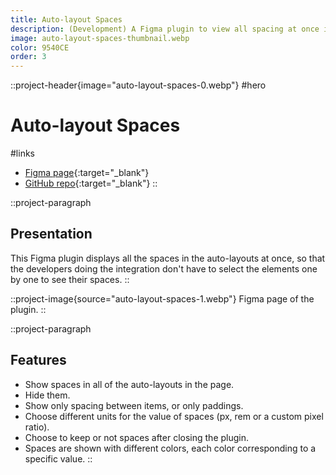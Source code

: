 ```yaml
---
title: Auto-layout Spaces
description: (Development) A Figma plugin to view all spacing at once in auto-layouts.
image: auto-layout-spaces-thumbnail.webp
color: 9540CE
order: 3
---
```


::project-header{image="auto-layout-spaces-0.webp"}
#hero
# Auto-layout Spaces

#links
- [Figma page](https://www.figma.com/community/plugin/1141632283161323116/Auto-layout-Spaces){:target="_blank"}
- [GitHub repo](https://github.com/ColinLienard/auto-layout-spaces){:target="_blank"}
::

::project-paragraph
## Presentation

This Figma plugin displays all the spaces in the auto-layouts at once, so that the developers doing the integration don't have to select the elements one by one to see their spaces.
::

::project-image{source="auto-layout-spaces-1.webp"}
Figma page of the plugin.
::

::project-paragraph
## Features

- Show spaces in all of the auto-layouts in the page.
- Hide them.
- Show only spacing between items, or only paddings.
- Choose different units for the value of spaces (px, rem or a custom pixel ratio).
- Choose to keep or not spaces after closing the plugin.
- Spaces are shown with different colors, each color corresponding to a specific value.
::